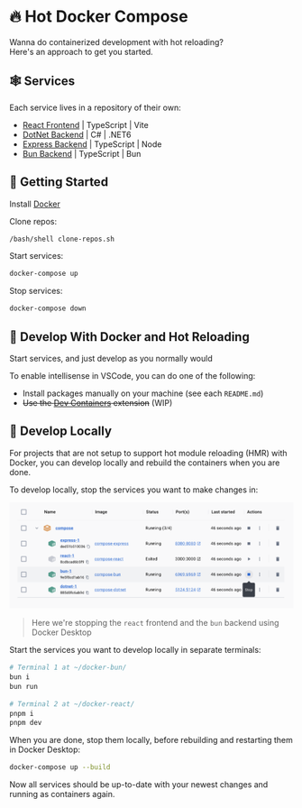 # 🔥 Hot Docker Compose

Wanna do containerized development with hot reloading?  
Here's an approach to get you started.

## 🕸️ Services

Each service lives in a repository of their own:

- [React Frontend](https://github.com/VidunderGunder/docker-react) | TypeScript | Vite
- [DotNet Backend](https://github.com/VidunderGunder/docker-dotnet) | C# | .NET6
- [Express Backend](https://github.com/VidunderGunder/docker-express) | TypeScript | Node
- [Bun Backend](https://github.com/VidunderGunder/docker-bun) | TypeScript | Bun


## 🚀 Getting Started

Install [Docker](https://www.docker.com/)

Clone repos:

```bash
/bash/shell clone-repos.sh
```

Start services:

```bash
docker-compose up
```

Stop services:

```bash
docker-compose down
```

## 🐇 Develop With Docker and Hot Reloading

Start services, and just develop as you normally would

To enable intellisense in VSCode, you can do one of the following:

- Install packages manually on your machine (see each `README.md`)
- ~~Use the [Dev Containers](https://marketplace.visualstudio.com/items?itemName=ms-vscode-remote.remote-containers) extension~~ (WIP)

## 🐌 Develop Locally

For projects that are not setup to support hot module reloading (HMR) with Docker, you can develop locally and rebuild the containers when you are done.

To develop locally, stop the services you want to make changes in:

![Stopping services we want to develop](images/docker-desktop-stop.png)

> Here we're stopping the `react` frontend and the `bun` backend using Docker Desktop

Start the services you want to develop locally in separate terminals:

```bash
# Terminal 1 at ~/docker-bun/
bun i
bun run 
```

```bash
# Terminal 2 at ~/docker-react/
pnpm i
pnpm dev
```

When you are done, stop them locally, before rebuilding and restarting them in Docker Desktop:

```bash
docker-compose up --build
```

Now all services should be up-to-date with your newest changes and running as containers again.
